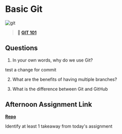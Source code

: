 # Basic Git

![git](https://git-scm.com/images/branching-illustration@2x.png)

> **📖 [GIT 101](https://codeworksacademy.com/fs-student-guide/resources/wk1/01-GIT)**

## Questions

1. In your own words, why do we use Git?

test a change for commit

2. What are the benefits of having multiple branches?

3. What is the difference between Git and GitHub

## Afternoon Assignment Link

**[Repo](https://github.com/zachrasmussen/<ASSIGNMENT_REPO>)**

Identify at least 1 takeaway from today's assignment
